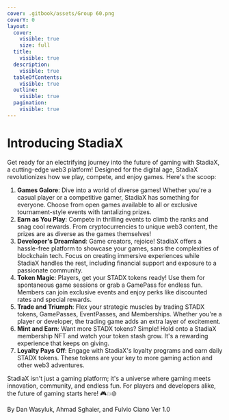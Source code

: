 ```yaml
---
cover: .gitbook/assets/Group 60.png
coverY: 0
layout:
  cover:
    visible: true
    size: full
  title:
    visible: true
  description:
    visible: true
  tableOfContents:
    visible: true
  outline:
    visible: true
  pagination:
    visible: true
---
```


# Introducing StadiaX

Get ready for an electrifying journey into the future of gaming with StadiaX, a cutting-edge web3 platform! Designed for the digital age, StadiaX revolutionizes how we play, compete, and enjoy games. Here's the scoop:

1. **Games Galore**: Dive into a world of diverse games! Whether you're a casual player or a competitive gamer, StadiaX has something for everyone. Choose from open games available to all or exclusive tournament-style events with tantalizing prizes.
2. **Earn as You Play**: Compete in thrilling events to climb the ranks and snag cool rewards. From cryptocurrencies to unique web3 content, the prizes are as diverse as the games themselves!
3. **Developer's Dreamland**: Game creators, rejoice! StadiaX offers a hassle-free platform to showcase your games, sans the complexities of blockchain tech. Focus on creating immersive experiences while StadiaX handles the rest, including financial support and exposure to a passionate community.
4. **Token Magic**: Players, get your STADX tokens ready! Use them for spontaneous game sessions or grab a GamePass for endless fun. Members can join exclusive events and enjoy perks like discounted rates and special rewards.
5. **Trade and Triumph**: Flex your strategic muscles by trading STADX tokens, GamePasses, EventPasses, and Memberships. Whether you're a player or developer, the trading game adds an extra layer of excitement.
6. **Mint and Earn**: Want more STADX tokens? Simple! Hold onto a StadiaX membership NFT and watch your token stash grow. It's a rewarding experience that keeps on giving.
7. **Loyalty Pays Off**: Engage with StadiaX's loyalty programs and earn daily STADX tokens. These tokens are your key to more gaming action and other web3 adventures.

StadiaX isn't just a gaming platform; it's a universe where gaming meets innovation, community, and endless fun. For players and developers alike, the future of gaming starts here! 🎮💥🌐

By Dan Wasyluk, Ahmad Sghaier, and Fulvio Ciano Ver 1.0
